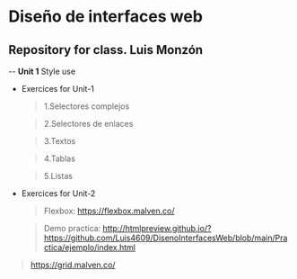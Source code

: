# Diseño de interfaces web 
## Repository for class. Luis Monzón
-- **Unit 1** Style use

- Exercices for Unit-1 
	> 1.Selectores complejos

    > 2.Selectores de enlaces

    > 3.Textos

    > 4.Tablas

    > 5.Listas

- Exercices for Unit-2
   > Flexbox: https://flexbox.malven.co/
   > 
   
   > Demo practica: http://htmlpreview.github.io/?https://github.com/Luis4609/DisenoInterfacesWeb/blob/main/Practica/ejemplo/index.html  

> https://grid.malven.co/
